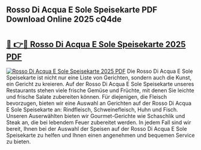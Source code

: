 ## Rosso Di Acqua E Sole Speisekarte PDF Download Online 2025 cQ4de

# <h2><a href="http://gc9xpt.nevu.top/?p=Rosso+Di+Acqua+E+Sole+Speisekarte">🔗 👉🔴 Rosso Di Acqua E Sole Speisekarte 2025 PDF</a></h2>

[![Rosso Di Acqua E Sole Speisekarte 2025 PDF](https://i.imgur.com/dBaPXMq.png)](http://gc9xpt.nevu.top/?p=Rosso+Di+Acqua+E+Sole+Speisekarte)
Die Rosso Di Acqua E Sole Speisekarte ist nicht nur eine Liste von Gerichten, sondern auch die Kunst, ein Gericht zu kreieren. Auf der Rosso Di Acqua E Sole Speisekarte unseres Restaurants stehen viele frische Gemüse und Früchte, mit denen Sie leichte und frische Salate zubereiten können. Für diejenigen, die Fleisch bevorzugen, bieten wir eine Auswahl an Gerichten auf der Rosso Di Acqua E Sole Speisekarte an: Rindfleisch, Schweinefleisch, Huhn und Fisch. Unseren Auserwählten bieten wir Gourmet-Gerichte wie Schaschlik und Steak an, die bei lebendem Feuer zubereitet werden. In jedem Fall sind wir bereit, Ihnen bei der Auswahl der Speisen auf der Rosso Di Acqua E Sole Speisekarte zu helfen und Ihnen einen angenehmen und bequemen Service zu bieten.
